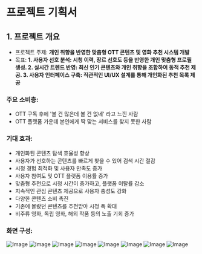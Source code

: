 # 프로젝트 기획서

## 1. 프로젝트 개요
- 프로젝트 주제: **개인 취향을 반영한 맞춤형 OTT 콘텐츠 및 영화 추천 시스템 개발**
- 목표: **1. 사용자 선호 분석: 시청 이력, 장르 선호도 등을 반영한 개인 맞춤형 프로필 생성. 2. 실시간 트렌드 반영: 최신 인기 콘텐츠와 개인 취향을 조합하여 동적 추천 제공. 3. 사용자 인터페이스 구축: 직관적인 UI/UX 설계를 통해 개인화된 추천 목록 제공**

### 주요 소비층: 
- OTT 구독 후에 '볼 건 많은데 볼 건 없네' 라고 느낀 사람
- OTT 플랫폼 가운데 본인에게 딱 맞는 서비스를 찾지 못한 사람
### 기대 효과:
- 개인화된 콘텐츠 탐색 효율성 향상
- 사용자가 선호하는 콘텐츠를 빠르게 찾을 수 있어 검색 시간 절감
- 시청 경험 최적화 및 사용자 만족도 증가
- 사용자 참여도 및 OTT 플랫폼 이용률 증가
- 맞춤형 추천으로 시청 시간이 증가하고, 플랫폼 이탈률 감소
- 지속적인 관심 콘텐츠 제공으로 사용자 충성도 강화
- 다양한 콘텐츠 소비 촉진
- 기존에 몰랐던 콘텐츠를 추천받아 시청 폭 확대
- 비주류 영화, 독립 영화, 해외 작품 등의 노출 기회 증가

### 화면 구성:

![Image](https://github.com/user-attachments/assets/f543a2e2-1fb9-48ae-a3c4-20798983b6f6)
![Image](https://github.com/user-attachments/assets/21d4c16f-6e57-4dbe-8b53-d703aac6985a)
![Image](https://github.com/user-attachments/assets/c63fd17d-fb1c-49a7-9a8b-dc73391c91f7)
![Image](https://github.com/user-attachments/assets/5aa7ff97-ec45-414c-af5b-b2eaf0104015)
![Image](https://github.com/user-attachments/assets/26bf0f1c-7ac8-4f9f-9429-3e2bd66f5a6b)
![Image](https://github.com/user-attachments/assets/2b476060-f0be-4602-b436-4e0a226805c8)
![Image](https://github.com/user-attachments/assets/6b596558-d27e-4fef-ae49-7cd62db5a4d5)
![Image](https://github.com/user-attachments/assets/a65b3c7e-a6c4-4347-be09-4a3ad5e7e069)
